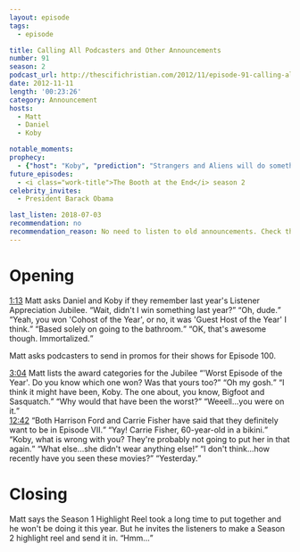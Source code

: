```yaml
---
layout: episode
tags:
  - episode

title: Calling All Podcasters and Other Announcements
number: 91
season: 2
podcast_url: http://thescifichristian.com/2012/11/episode-91-calling-all-podcasters-and-other-announcements/
date: 2012-11-11
length: '00:23:26'
category: Announcement
hosts:
  - Matt
  - Daniel
  - Koby

notable_moments:
prophecy: 
  - {"host": "Koby", "prediction": "Strangers and Aliens will do something with James Bond in the next few days.", "veracity": false, "comments": ""}
future_episodes: 
  - <i class="work-title">The Booth at the End</i> season 2
celebrity_invites: 
  - President Barack Obama

last_listen: 2018-07-03
recommendation: no
recommendation_reason: No need to listen to old announcements. Check the guide for what's interesting in hindsight.
---
```

# Opening

<div class="quote">
  <a class="timestamp tag is-medium is-rounded is-primary" href="http://thescifichristian.com/2012/11/episode-91-calling-all-podcasters-and-other-announcements/#t=1:13">1:13</a>
  <span class="quote-context is-size-6">Matt asks Daniel and Koby if they remember last year's Listener Appreciation Jubilee.</span>
  <q class="koby">Wait, didn't I win something last year?</q>
  <q class="daniel">Oh, dude.</q>
  <q class="matt">Yeah, you won 'Cohost of the Year', or no, it was 'Guest Host of the Year' I think.</q>
  <q class="daniel">Based solely on going to the bathroom.</q>
  <q class="koby">OK, that's awesome though. Immortalized.</q>
</div>

Matt asks podcasters to send in promos for their shows for Episode 100. 

<div class="quote">
  <a class="timestamp tag is-medium is-rounded is-primary" href="http://thescifichristian.com/2012/11/episode-91-calling-all-podcasters-and-other-announcements/#t=3:04">3:04</a>
  <span class="quote-context is-size-6">Matt lists the award categories for the Jubilee</span>
  <q class="matt">'Worst Episode of the Year'. Do you know which one won? Was that yours too?</q>
  <q class="koby">Oh my gosh.</q>
  <q class="matt">I think it might have been, Koby. The one about, you know, Bigfoot and Sasquatch.</q>
  <q class="koby">Why would that have been the worst?</q>
  <q class="matt">Weeell...you were on it.</q>
</div>

<div class="quote">
  <a class="timestamp tag is-medium is-rounded is-primary" href="http://thescifichristian.com/2012/11/episode-91-calling-all-podcasters-and-other-announcements/#t=12:42">12:42</a>
  <q class="matt">Both Harrison Ford and Carrie Fisher have said that they definitely want to be in Episode VII.</q>
  <q class="koby">Yay! Carrie Fisher, 60-year-old in a bikini.</q>
  <q class="matt">Koby, what is wrong with you? They're probably not going to put her in that again.</q>
  <q class="koby">What else...she didn't wear anything else!</q>
  <q class="matt">I don't think...how recently have you seen these movies?</q>
  <q class="koby">Yesterday.</q>
</div>



# Closing
Matt says the Season 1 Highlight Reel took a long time to put together and he won't be doing it this year. But he invites the listeners to make a Season 2 highlight reel and send it in.
<q class="archivist inline">Hmm...</q>